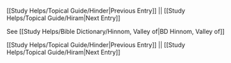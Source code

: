 [[Study Helps/Topical Guide/Hinder|Previous Entry]]  ||  [[Study Helps/Topical Guide/Hiram|Next Entry]]

 See [[Study Helps/Bible Dictionary/Hinnom, Valley of|BD Hinnom, Valley of]]

[[Study Helps/Topical Guide/Hinder|Previous Entry]]  ||  [[Study Helps/Topical Guide/Hiram|Next Entry]]